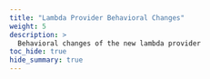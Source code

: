 ```yaml
---
title: "Lambda Provider Behavioral Changes"
weight: 5
description: >
  Behavioral changes of the new lambda provider
toc_hide: true
hide_summary: true
---
```


<script>
  anchor = window.location.href.split['#'](1)
  window.location.replace("/user-guide/aws/lambda/" + (anchor ? '#' + anchor : ''))
</script>
